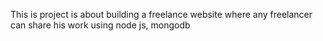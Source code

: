 This is project is about building a freelance website where any freelancer can share his work using node js, mongodb